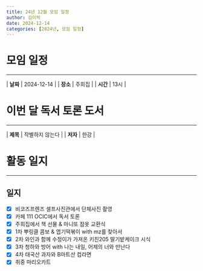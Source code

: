 ```yaml
---
title: 24년 12월 모임 일정
author: 김이박
date: 2024-12-14
categories: [2024년, 모임 일정]
---
```


# **모임 일정**
---

| **날짜** | 2024-12-14 |
| **장소** | 주희집        |
| **시간** | 13시   |


# **이번 달 독서 토론 도서**
---

| **제목** | 작별하지 않는다 |
| **저자** | 한강   |

# **활동 일지**
---
## **일지**  
  - [x] 비코즈프렌즈 셀프사진관에서 단체사진 촬영
  - [x] 카페 111 OCIC에서 독서 토론
  - [x] 주희집에서 책 선물 & 마니또 잠옷 교환식
  - [x] 1차 뿌링클 콤보 & 엽기떡볶이 with mz를 찾아서
  - [x] 2차 와인과 함께 수정이가 가져온 키친205 딸기밭케이크 시식
  - [x] 3차 청하와 방어 with 나는 내일, 어제의 너와 만난다
  - [x] 4차 태국산 과자와 B마트산 컵라면
  - [x] 취중 마리오카트
